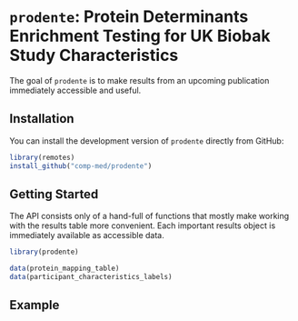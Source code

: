 
<!-- README.md is generated from README.Rmd. Please edit that file -->

# `prodente`: **Pro**tein **De**terminants **En**richment **Tes**ting for UK Biobak Study Characteristics

<!-- badges: start -->
<!-- badges: end -->

The goal of `prodente` is to make results from an upcoming publication
immediately accessible and useful.

## Installation

You can install the development version of `prodente` directly from
GitHub:

``` r
library(remotes)
install_github("comp-med/prodente")
```

## Getting Started

The API consists only of a hand-full of functions that mostly make
working with the results table more convenient. Each important results
object is immediately available as accessible data.

``` r
library(prodente)
```

``` r
data(protein_mapping_table)
data(participant_characteristics_labels)
```

## Example
